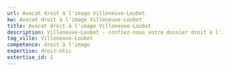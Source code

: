 ```yaml
---
url: Avocat droit à l'image Villeneuve-Loubet
kw: Avocat droit à l'image Villeneuve-Loubet
title: Avocat droit à l'image Villeneuve-Loubet
description: Villeneuve-Loubet - confiez-nous votre dossier droit à l'image
tag_ville: Villeneuve-Loubet
competence: droit à l'image
expertise: droit-ntic
extertise_id: 1
---
```


